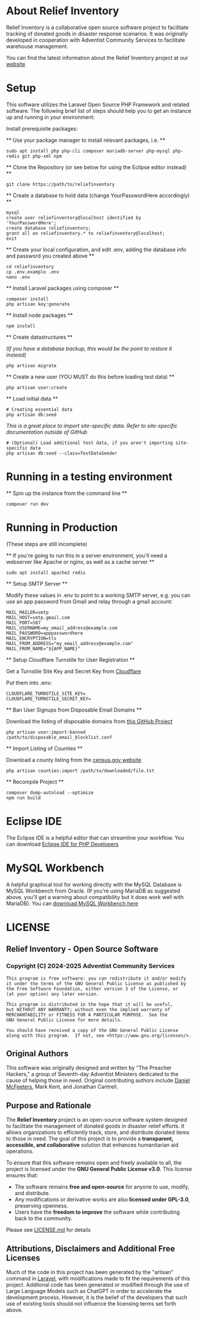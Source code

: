 # About Relief Inventory

Relief Inventory is a collaborative open source software project to facilitate tracking of donated goods in disaster response scenarios. 
It was originally developed in cooperation with Adventist Community Services to facilitate warehouse management.

You can find the latest information about the Relief Inventory project at our [website](https://reliefinventory.fiforms.net)

# Setup 

This software utilizes the Laravel Open Source PHP Framework and related software. The following brief list of steps
should help you to get an instance up and running in your environment:

Install prerequisite packages:

** Use your package manager to install relevant packages, i.e. **

    sudo apt install php php-cli composer mariadb-server php-mysql php-redis git php-xml npm

** Clone the Repository (or see below for using the Eclipse editor instead) **

    git clone https://path/to/reliefinventory

** Create a database to hold data (change YourPasswordHere accordingly) **

    mysql
    create user reliefinventory@localhost identified by 'YourPasswordHere';
    create database reliefinventory;
    grant all on reliefinventory.* to reliefinventory@localhost;
    exit

** Create your local configuration, and edit .env, adding the database info and password you created above **

    cd reliefinventory
    cp .env.example .env
    nano .env

** Install Laravel packages using composer **

    composer install
    php artisan key:generate
    
  
** Install node packages **

    npm install

** Create datastructures **

*(If you have a database backup, this would be the point to restore it instead)*

    php artisan migrate
  
** Create a new user (YOU MUST do this before loading test data) **

    php artisan user:create
  
** Load initial data **

    # Creating essential data
    php artisan db:seed
    
*This is a great place to import site-specific data. Refer to site-specific documentation outside of GitHub*
    
    # (Optional) Load additional test data, if you aren't importing site-specific data
    php artisan db:seed --class=TestDataSeeder


# Running in a testing environment 

** Spin up the instance from the command line **

    composer run dev
  
# Running in Production

(These steps are still incomplete)

** If you're going to run this in a server environment, you'll need a webserver like Apache or nginx, as well as a cache server **

    sudo apt install apache2 redis

** Setup SMTP Server **

Modify these values in .env to point to a working SMTP server, e.g. you can 
use an app password from Gmail and relay through a gmail account:

    MAIL_MAILER=smtp
    MAIL_HOST=smtp.gmail.com
    MAIL_PORT=587
    MAIL_USERNAME=my_email_address@example.com
    MAIL_PASSWORD=apppasswordhere
    MAIL_ENCRYPTION=tls
    MAIL_FROM_ADDRESS="my_email_address@example.com"
    MAIL_FROM_NAME="${APP_NAME}"
    
** Setup Cloudflare Turnstile for User Registration **

Get a Turnstile Site Key and Secret Key from [Cloudflare](https://www.cloudflare.com/application-services/products/turnstile/)

Put them into .env:

    CLOUDFLARE_TURNSTILE_SITE_KEY=
    CLOUDFLARE_TURNSTILE_SECRET_KEY=

** Ban User Signups from Disposable Email Domains **

Download the listing of disposable domains from 
[this GitHub Project](https://github.com/disposable-email-domains/disposable-email-domains)

    php artisan user:import-banned /path/to/disposable_email_blocklist.conf
    
** Import Listing of Counties **

Download a county listing from the [census.gov website](https://www.census.gov/library/reference/code-lists/ansi.html#cou)

    php artisan counties:import /path/to/downloaded/file.txt

** Recompile Project **

    composer dump-autoload --optimize
    npm run build
  
  
# Eclipse IDE

The Eclipse IDE is a helpful editor that can streamline your workflow. You can download [Eclipse IDE for PHP Developers](https://www.eclipse.org/downloads/packages/)

# MySQL Workbench

A helpful graphical tool for working directly with the MySQL Database is MySQL Workbench from Oracle. (If you're using MariaDB as suggested above, you'll get a warning about compatibility but it does work well with MariaDB). You can [download MySQL Workbench here](https://www.mysql.com/products/workbench/)


# LICENSE

## Relief Inventory - Open Source Software

### Copyright (C) 2024-2025 Adventist Community Services
    This program is free software: you can redistribute it and/or modify
    it under the terms of the GNU General Public License as published by
    the Free Software Foundation, either version 3 of the License, or
    (at your option) any later version.
    
    This program is distributed in the hope that it will be useful,
    but WITHOUT ANY WARRANTY; without even the implied warranty of
    MERCHANTABILITY or FITNESS FOR A PARTICULAR PURPOSE.  See the
    GNU General Public License for more details.
    
    You should have received a copy of the GNU General Public License
    along with this program.  If not, see <https://www.gnu.org/licenses/>.

## Original Authors
This software was originally designed and written by "The Preacher Hackers," a group of Seventh-day Adventist Ministers dedicated to the cause of helping those in need. Original contributing authors include [Daniel McFeeters](https://www.pastordaniel.net), Mark Kent, and Jonathan Cantrell.

## Purpose and Rationale
The **Relief Inventory** project is an open-source software system designed to facilitate the management of donated goods in disaster relief efforts. It allows organizations to efficiently track, store, and distribute donated items to those in need. The goal of this project is to provide a **transparent, accessible, and collaborative** solution that enhances humanitarian aid operations.

To ensure that this software remains open and freely available to all, the project is licensed under the **GNU General Public License v3.0**. This license ensures that:
- The software remains **free and open-source** for anyone to use, modify, and distribute.
- Any modifications or derivative works are also **licensed under GPL-3.0**, preserving openness.
- Users have the **freedom to improve** the software while contributing back to the community.

Please see [LICENSE.md](LICENSE.md) for details

## Attributions, Disclaimers and Additional Free Licenses
Much of the code in this project has been generated by the "artisan" command in [Laravel](https://laravel.com/), with modifications made to fit the requirements of this project. Additonal code has been generated or modified through the use of Large Language Models such as ChatGPT in order to accelerate the development process. However, it is the belief of the developers that such use of existing tools should not influence the licensing terms set forth above. 


